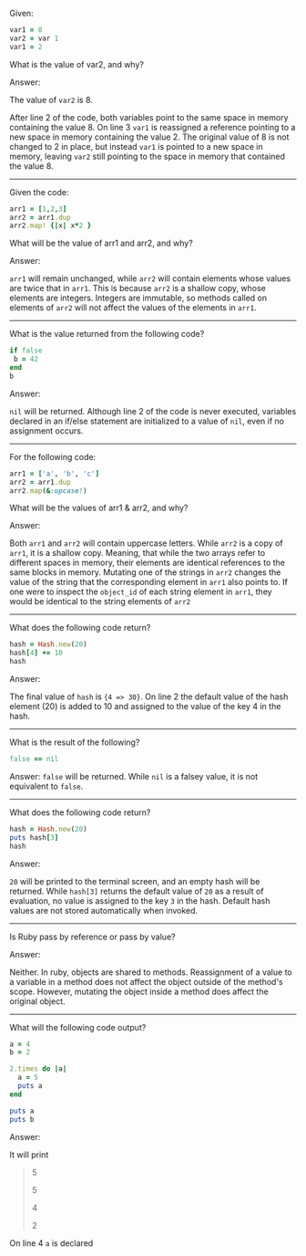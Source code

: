 Given:

```ruby
var1 = 8
var2 = var 1
var1 = 2
```

What is the value of var2, and why?

Answer:

The value of `var2` is 8.

After line 2 of the code, both variables point to the same space in memory containing the value 8. On line 3 `var1` is reassigned a reference pointing to a new space in memory containing the value 2.  The original value of 8 is not changed to 2 in place, but instead `var1` is pointed to a new space in memory, leaving `var2` still pointing to the space in memory that contained the value 8.

---

Given the code:

```ruby
arr1 = [1,2,3]
arr2 = arr1.dup
arr2.map! {|x| x*2 }
```

What will be the value of arr1 and arr2, and why?

Answer:

`arr1` will remain unchanged, while `arr2` will contain elements whose values are twice that in `arr1`. This is because `arr2` is a shallow copy, whose elements are integers. Integers are immutable, so methods called on elements of `arr2` will not affect the values of the elements in `arr1`.

---

What is the value returned from the following code?

```ruby
if false
 b = 42
end
b
```

Answer:

`nil` will be returned. Although line 2 of the code is never executed, variables declared in an if/else statement are initialized to a value of `nil`, even if no assignment occurs.

----

For the following code:

```ruby
arr1 = ['a', 'b', 'c']
arr2 = arr1.dup
arr2.map(&:upcase!)
```

What will be the values of arr1 & arr2, and why?

Answer:

Both `arr1` and `arr2` will contain uppercase letters. While `arr2` is a copy of `arr1`, it is a shallow copy. Meaning, that while the two arrays refer to different spaces in memory, their elements are identical references to the same blocks in memory. Mutating one of the strings in `arr2` changes the value of the string that the corresponding element in `arr1` also points to. If one were to inspect the `object_id` of each string element in `arr1`, they would be identical to the string elements of `arr2`

---

What does the following code return?

```ruby
hash = Hash.new(20)
hash[4] += 10
hash
```

Answer:

The final value of `hash` is `{4 => 30}`. On line 2 the default value of the hash element (20) is added to 10 and assigned to the value of the key 4 in the hash. 

---

What is the result of the following?

```ruby
false == nil 
```

Answer: `false` will be returned. While `nil` is a falsey value, it is not equivalent to `false`.

---

What does the following code return?

```ruby
hash = Hash.new(20)
puts hash[3]
hash
```

Answer: 

`20` will be printed to the terminal screen, and an empty hash will be returned. While `hash[3]` returns the default value of `20` as a result of evaluation, no value is assigned to the key `3` in the hash. Default hash values are not stored automatically when invoked.

---

Is Ruby pass by reference or pass by value?

Answer: 

Neither. In ruby, objects are shared to methods. Reassignment of a value to a variable in a method does not affect the object outside of the method's scope. However, mutating the object inside a method does affect the original object.

---

What will the following code output?

```ruby
a = 4
b = 2

2.times do |a|
  a = 5
  puts a
end

puts a
puts b
```

Answer:

It will print

> 5
>
> 5
>
> 4
>
> 2

On line 4 `a` is declared